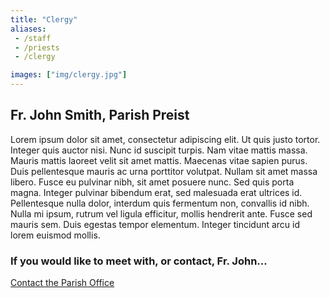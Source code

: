 ```yaml
---
title: "Clergy"
aliases:
 - /staff
 - /priests
 - /clergy

images: ["img/clergy.jpg"]
---
```


## Fr. John Smith, Parish Preist
Lorem ipsum dolor sit amet, consectetur adipiscing elit. Ut quis justo tortor. Integer quis auctor nisi. Nunc id suscipit turpis. Nam vitae mattis massa. Mauris mattis laoreet velit sit amet mattis. Maecenas vitae sapien purus. Duis pellentesque mauris ac urna porttitor volutpat. Nullam sit amet massa libero. Fusce eu pulvinar nibh, sit amet posuere nunc. Sed quis porta magna. Integer pulvinar bibendum erat, sed malesuada erat ultrices id. Pellentesque nulla dolor, interdum quis fermentum non, convallis id nibh. Nulla mi ipsum, rutrum vel ligula efficitur, mollis hendrerit ante. Fusce sed mauris sem. Duis egestas tempor elementum. Integer tincidunt arcu id lorem euismod mollis.

### If you would like to meet with, or contact, Fr. John...
[Contact the Parish Office](/contact)